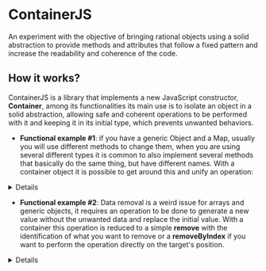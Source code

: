 # ContainerJS
An experiment with the objective of bringing rational objects using a solid abstraction to provide methods and attributes that follow a fixed pattern and increase the readability and coherence of the code.

## How it works?
ContainerJS is a library that implements a new JavaScript constructor, **Container**, among its functionalities its main use is to isolate an object in a solid abstraction, allowing safe and coherent operations to be performed with it and keeping it in its initial type, which prevents unwanted behaviors.

- **Functional example #1**: if you have a generic Object and a Map, usually you will use different methods to change them, when you are using several different types it is common to also implement several methods that basically do the same thing, but have different names. With a container object it is possible to get around this and unify an operation:

<details>

```js
const objectContainer = Container.from({});
const mapContainer = Container.from(new Map());

/* Do exactly the same thing */
ObjectContainer.add("key", "value");
MapContainer.add("key", "value");
```

</details>

- **Functional example #2**: Data removal is a weird issue for arrays and generic objects, it requires an operation to be done to generate a new value without the unwanted data and replace the initial value. With a container this operation is reduced to a simple **remove** with the identification of what you want to remove or a **removeByIndex** if you want to perform the operation directly on the target's position.

<details>

```js
const objectContainer = Container.from({a: 1, b: 2, c: 3});
const arrayContainer = Container.from([1, 2, 3]);

objectContainer.remove(1); //Removes 'a' item from the object - oriented by value
arrayContainer.remove(1); //Removes '1' element from the array
```
```js
const objectContainer = Container.from({a: 1, b: 2, c: 3});
const arrayContainer = Container.from([1, 2, 3]);

objectContainer.removeIndex(0); //Removes 'a' item from the object
arrayContainer.removeIndex(0); //Removes '1' element from the array
```

</details>